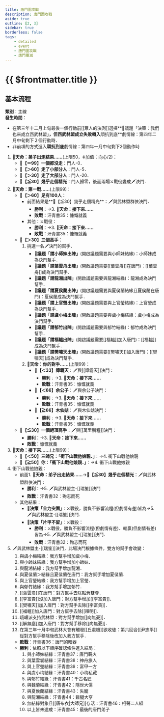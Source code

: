 ```yaml
---
title: 唐門圍攻戰
description: 唐門圍攻戰
aside: true
outline: [2, 3]
sidebar: true
borderless: false
tags:
    - detailed
    - event
    - 唐門圍攻戰
    - 唐門覆滅
---
```


# {{ $frontmatter.title }}

## 基本流程
**類別**：主線<br>
**發生時間**：<br>
+ 在第三年十二月上旬最後一個行動前[[眾人的決測]]選擇**📜議題「決策：我們也來成立西武林盟」**，但西武林盟成立失敗轉入**頑抗到底**劇情線：第四年二月中旬剩下２個行動時．
+ 非前項的方式進入**頑抗到底**劇情線：第四年一月中旬剩下2個動作時

1. **🎲天命：弟子出走結果......**(上限50，➕加值：向心/2)：
   + **🧾【＝99】一個都沒走**：門人-0．
   + **🧾【＞60】走了小部分人**：門人-5．
   + **🧾【＞30】走了大部分人**：門人-20．
   + **🧾【≦30】幾乎走個精光**：門人歸零，後面兩場⚔️戰役變成🗡️決鬥．
2. **🎲天命：第一戰......**(上限99)：
   + **🧾【＞60】足有100人**：
     + 前面結果是**🧾【≦30】幾乎走個精光**：🗡️與武林盟群俠決鬥．
       + **勝利**：→3. **🎲天命：接下來......**
       + **敗戰**：<EndIcon no="35">汗青書35：慷慨就義</EndIcon>
     + 其他：⚔️戰役：
       + **勝利**：→3. **🎲天命：接下來......**
       + **敗戰**：<EndIcon no="35">汗青書35：慷慨就義</EndIcon>
   + **🧾【＞30】三個高手**：
     1. 挑選一名🗡️決鬥的幫手．
        + **📜議題「請小師妹出陣」**(開啟議題需要與<Girl0Icon>小師妹</Girl0Icon>結緣)：<Girl0Icon>小師妹</Girl0Icon>成為決鬥幫手．
        + **📜議題「請葉雲舟出陣」**(開啟議題需要[[葉雲舟]]在唐門)：[[葉雲舟]]成為決鬥幫手．
        + **📜議題「請龍湘出陣」**(開啟議題需要與<Girl8Icon>龍湘</Girl8Icon>結緣)：<Girl8Icon>龍湘</Girl8Icon>成為決鬥幫手．
        + **📜議題「請夏侯蘭出陣」**(開啟議題需要與<Girl5Icon>夏侯蘭</Girl5Icon>結緣且<Girl5Icon>夏侯蘭</Girl5Icon>在唐門)：<Girl5Icon>夏侯蘭</Girl5Icon>成為決鬥幫手．
        + **📜議題「請上官螢出陣」**(開啟議題需要與<Girl4Icon>上官瑩</Girl4Icon>結緣)：<Girl4Icon>上官瑩</Girl4Icon>成為決鬥幫手．
        + **📜議題「請虞小梅出陣」**(開啟議題需要與<Girl3Icon>虞小梅</Girl3Icon>結緣：<Girl3Icon>虞小梅</Girl3Icon>成為決鬥幫手．
        + **📜議題「請郁竹出陣」**(開啟議題需要與<Girl6Icon>郁竹</Girl6Icon>結緣)：<Girl6Icon>郁竹</Girl6Icon>成為決鬥幫手．
        + **📜議題「請福轀出陣」**(開啟議題需要[[福轀]]加入唐門)：[[福轀]]成為決鬥幫手．
        + **📜議題「請樊嘯天出陣」**(開啟議題需要[[樊嘯天]]加入唐門)：[[樊嘯天]]成為決鬥幫手．
     2. **🎲天命：你的對手......**(上限99)：
        + **🧾【＜33】譚霸天**：🗡️與[[譚霸天]]決鬥：
          + **勝利**﹕→3. **🎲天命：接下來......**
          + **敗戰**：<EndIcon no="35">汗青書35：慷慨就義</EndIcon>
        + **🧾【＜66】余公子**：🗡️與余公子決鬥：
          + **勝利**﹕→3. **🎲天命：接下來......**
          + **敗戰**：<EndIcon no="35">汗青書35：慷慨就義</EndIcon>
        + **🧾【≧66】木仙姑**：🗡️與木仙姑決鬥：
          + **勝利**﹕→3. **🎲天命：接下來......**
          + **敗戰**：<EndIcon no="35">汗青書35：慷慨就義</EndIcon>
   + **🧾【≦30】一個絕頂高手**：🗡️與[[萬里鵬程]]決鬥：
     + **勝利**：→3. **🎲天命：接下來......**
     + **敗戰**：<EndIcon no="35">慷慨就義</EndIcon>
3. **🎲天命：接下來......**(上限99)：
   +  **🧾【＜50】三師兄：「衝下山戰他娘親．」**：→4. 衝下山戰他娘親
   +  **🧾【≧50】你：「衝下山戰他娘親．」**：→4. 衝下山戰他娘親
4. 衝下山戰他娘親：
   + 前面1. **🎲天命：弟子出走結果......**→**🧾【≦30】幾乎走個精光**：🗡️與武林盟群俠決鬥：
     + **勝利**：→5. 🗡️與武林盟主-[[瑞笙]]決鬥
     + **敗戰**：<EndIcon no="32">汗青書32：殉志而死</EndIcon>
   + 其他結果：
     + **📖決策「全力突圍」**：⚔️戰役，勝負不影響流程(但劇情有差)皆為→5. 🗡️與武林盟主-[[瑞笙]]決鬥．
     + **📖決策「片甲不留」**：⚔️戰役：
       + **勝利**：⚔️戰役，勝負不影響流程(但劇情有差)．輸贏(但劇情有差)皆為→5. 🗡️與武林盟主-[[瑞笙]]決鬥．
       + **敗戰**：<EndIcon no="32">汗青書32：殉志而死</EndIcon>
5. 🗡️與武林盟主-[[瑞笙]]決鬥，此場決鬥根據條件，雙方的幫手會改變：
   1. 與<Girl3Icon>虞小梅</Girl3Icon>結緣：我方幫手增加<Girl3Icon>虞小梅</Girl3Icon>．
   2. 與<Girl0Icon>小師妹</Girl0Icon>結緣：我方幫手增加<Girl0Icon>小師妹</Girl0Icon>．
   3. 與<Girl8Icon>龍湘</Girl8Icon>結緣：我方幫手增加<Girl8Icon>龍湘</Girl8Icon>．
   4. 與<Girl5Icon>夏侯蘭</Girl5Icon>＞結緣且<Girl5Icon>夏侯蘭</Girl5Icon>在唐門：我方幫手增加<Girl5Icon>夏侯蘭</Girl5Icon>．
   5. 與<Girl4Icon>上官瑩</Girl4Icon>結緣：我方幫手增加<Girl4Icon>上官瑩</Girl4Icon>．
   6. 與<Girl6Icon>郁竹</Girl6Icon>結緣：我方幫手增加<Girl6Icon>郁竹</Girl6Icon>．
   7. [[葉雲舟]]在唐門：對方幫手去除點蒼雙尊．
   8. [[李富貴]]沒加入唐門：對方幫手增加[[李富貴]]．
   9. [[樊嘯天]]加入唐門：對方幫手去除[[李富貴]]．
   10. [[福轀]]加入唐門：對方幫手去除[[釋明]]．
   11. 峨嵋派支持武林盟：對方幫手增加[[向無憂]]．
   12. [[解無塵]]加入唐門：對方幫手移除[[向無憂]]．
   13. 在第三年十月中旬武林大會有觸發[[丘處機]]欲收徒：第六回合[[尹志平]]從對方幫手移除後改加入我方幫手．
   + **敗戰**：<EndIcon no="36">汗青書36：唐門的暗器</EndIcon>
   + **勝利**：依照以下順序確認條件進入結局：
     1. 與<Girl0Icon>小師妹</Girl0Icon>結緣：<EndIcon no="37">汗青書37：唐門薪火</EndIcon>
     2. 與<Girl2Icon>葉雲裳</Girl2Icon>結緣：<EndIcon no="38">汗青書38：神舟旅人</EndIcon>
     3. 與<Girl4Icon>上官瑩</Girl4Icon>結緣：<EndIcon no="39">汗青書39：富甲一方</EndIcon>
     4. 與<Girl3Icon>虞小梅</Girl3Icon>結緣：<EndIcon no="40">汗青書40：小梅私藏</EndIcon>
     5. 與<Girl6Icon>郁竹</Girl6Icon>結緣：<EndIcon no="41">汗青書41：千古名匠</EndIcon>
     6. 與<Girl7Icon>魏菊</Girl7Icon>結緣：<EndIcon no="42">汗青書42：隱世大儒</EndIcon>
     7. 與<Girl5Icon>夏侯蘭</Girl5Icon>結緣：<EndIcon no="43">汗青書43：失寵</EndIcon>
     8. 與<Girl8Icon>龍湘</Girl8Icon>結緣：<EndIcon no="44">汗青書44：雞腿大亨</EndIcon>
     9. 無結緣對象且[[唐布衣|大師兄]]存活：<EndIcon no="46">汗青書46：相聲二人組</EndIcon>
     10. 以上皆未達成：<EndIcon no="45">汗青書45：最後的唐門弟子</EndIcon>
     
